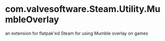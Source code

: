 # com.valvesoftware.Steam.Utility.MumbleOverlay
an extension for flatpak'ed Steam for using Mumble overlay on games
